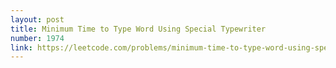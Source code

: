 ```yaml
---
layout: post
title: Minimum Time to Type Word Using Special Typewriter
number: 1974
link: https://leetcode.com/problems/minimum-time-to-type-word-using-special-typewriter
---
```

